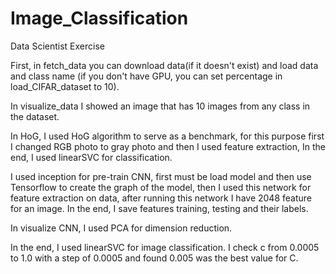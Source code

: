 # Image_Classification
Data Scientist Exercise

First, in fetch_data you can download data(if it doesn't exist) and load data and class name
(if you don't have GPU, you can set percentage in load_CIFAR_dataset to 10).

In visualize_data I showed an image that has 10 images from any class in the dataset.

In HoG, I used HoG algorithm to serve as a benchmark, for this purpose first I changed RGB photo to gray photo and then I used feature extraction, In the end, I used linearSVC for classification.

I used inception for pre-train CNN, first must be load model and then use Tensorflow to create the graph of the model, then I used this network for feature extraction on data, after running this network I have 2048 feature for an image. In the end, I save features training, testing and their labels.

In visualize CNN, I used PCA for dimension reduction.

In the end, I used linearSVC for image classification. I check c from 0.0005 to 1.0 with a step of 0.0005 and found 0.005 was the best value for C.
